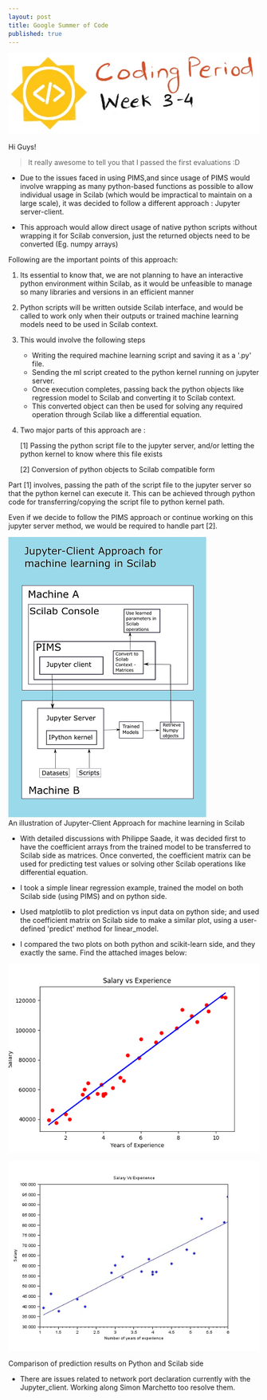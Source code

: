 ```yaml
---
layout: post
title: Google Summer of Code
published: true
---
```


![](/images/week2.jpg)  

Hi Guys!

> It really awesome to tell you that I passed the first evaluations :D

* Due to the issues faced in using PIMS,and since usage of PIMS would involve wrapping as many python-based functions as possible to allow individual usage in Scilab (which would be impractical to maintain on a large scale),  it was decided to follow a different approach : Jupyter server-client.   


 * This approach would allow direct usage of native python scripts without wrapping it for Scilab conversion, just the returned objects need to be converted (Eg. numpy arrays)  
 

Following are the important points of this approach:  

 1. Its essential to know that, we are not planning to have an interactive python environment within Scilab, as it would be unfeasible to manage so many libraries and versions in an efficient manner  
 
 2. Python scripts will be written outside Scilab interface, and would be called to work only when their outputs or trained machine learning models need to be used in Scilab context.  

 3. This would involve the following steps  
     - Writing the required machine learning script and saving it as a '.py' file.  
     - Sending the ml script created to the python kernel running on jupyter server.  
     - Once execution completes, passing back the python objects like regression model to Scilab and  converting it to Scilab context.  
     - This converted object can then be used for solving any required operation through Scilab like a differential equation.  
     

 4. Two major parts of this approach are :  

    [1] Passing the python script file to the jupyter server, and/or letting the python kernel to know where this file exists  
    
    [2] Conversion of python objects to Scilab compatible form  
    
    

Part [1] involves, passing the path of the script file to the jupyter server so that the python kernel can execute it. This can be achieved through python code for transferring/copying the script file to python kernel path.  

Even if we decide to follow the PIMS approach or continue working on this jupyter server method, we would be required to handle part [2].  

![](/images/jupyter_ml.png)  
An illustration of Jupyter-Client Approach for machine learning in Scilab  


 * With detailed discussions with Philippe Saade, it was decided first to have the coefficient arrays from the trained model to be transferred to Scilab side as matrices. Once converted, the coefficient matrix can be used for predicting test values or solving other Scilab operations like differential equation.  

 * I took a simple linear regression example, trained the model on both Scilab side (using PIMS) and on python side.  

 * Used matplotlib to plot prediction vs input data on python side; and used the coefficient matrix on Scilab side to make a similar plot, using a user-defined 'predict' method for linear_model.  

 * I compared the two plots on both python and scikit-learn side, and they exactly the same. Find the attached images below:  


![](/images/python_plot.png)  

![](/images/scilab_plot.png) 

Comparison of prediction results on Python and Scilab side


 * There are issues related to network port declaration currently with the Jupyter_client. Working along Simon Marchetto too resolve them.
